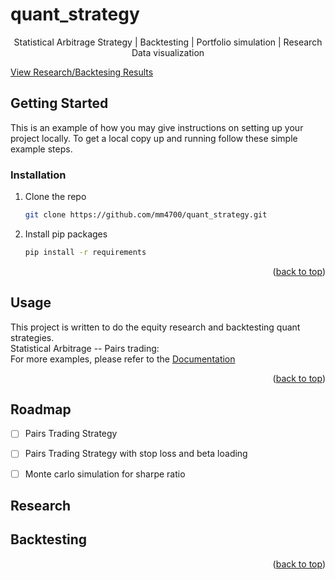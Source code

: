 # quant_strategy
<div id="top"></div>

  <p align="center">
    Statistical Arbitrage Strategy |
    Backtesting |
    Portfolio simulation |
    Research Data visualization 
   </p>
    
   <a href="https://github.com/mm4700/quant_strategy/tree/develop/results">View Research/Backtesing Results</a>


<!-- GETTING STARTED -->
## Getting Started

This is an example of how you may give instructions on setting up your project locally.
To get a local copy up and running follow these simple example steps.

### Installation

1. Clone the repo
   ```sh
   git clone https://github.com/mm4700/quant_strategy.git
   ```
2. Install pip packages
   ```sh
   pip install -r requirements
   ```

<p align="right">(<a href="#top">back to top</a>)</p>



<!-- USAGE EXAMPLES -->
## Usage
 This project is written to do the equity research and backtesting quant strategies.
</br>
Statistical Arbitrage -- Pairs trading:
</br>
For more examples, please refer to the [Documentation](https://www.econstor.eu/bitstream/10419/116783/1/833997289.pdf)

<p align="right">(<a href="#top">back to top</a>)</p>



<!-- ROADMAP -->
## Roadmap

- [ ] Pairs Trading Strategy
- [ ] Pairs Trading Strategy with stop loss and beta loading
- [ ] Monte carlo simulation for sharpe ratio


<!-- Research-->
## Research

<!-- Backtesting-->
## Backtesting

<p align="right">(<a href="#top">back to top</a>)</p>





